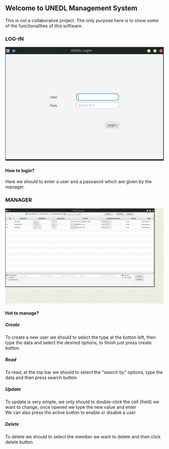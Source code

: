 ## Welcome to UNEDL Management System

This is not a collaborative project. The only purpose here is to show some of the functionalities of this software.

### LOG-IN

![login screen](scs.png)

#### How to login?  
Here we should to enter a user and a password which are given by the manager.

### MANAGER

![manager](scs2.png)

#### Hot to manage?  

##### Create
To create a new user we should to select the type at the botton left, then type the data and select the desired options, to finish just press create button.

##### Read
To read, at the top bar we should to select the "search by" options, type the data and then press search button.

##### Update
To update is very simple, we only should to double-click the cell (field) we want to change, once opened we type the new value and enter  
We can also press the active button to enable or disable a user

##### Delete
To delete we should to select the member we want to delete and then click delete button
